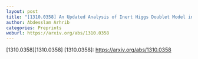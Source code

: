```yaml
---
layout: post
title: "[1310.0358] An Updated Analysis of Inert Higgs Doublet Model in light of the Recent Results from LUX, PLANCK, AMS-02 and LHC"
author: Abdesslam Arhrib
categories: Preprints
weburl: https://arxiv.org/abs/1310.0358
---
```


[1310.0358][1310.0358]
[1310.0358]: https://arxiv.org/abs/1310.0358
